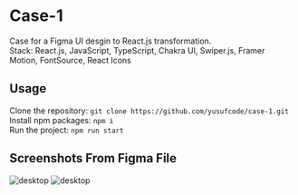 # Case-1

Case for a Figma UI desgin to React.js transformation.\
Stack: React.js, JavaScript, TypeScript, Chakra UI, Swiper.js, Framer Motion, FontSource, React Icons

## Usage

Clone the repository: `git clone https://github.com/yusufcode/case-1.git`\
Install npm packages: `npm i`\
Run the project: `npm run start`

## Screenshots From Figma File

![desktop](https://github.com/yusufcode/case-1/blob/master/case-requirements/desktop.png?raw=true)
![desktop](https://github.com/yusufcode/case-1/blob/master/case-requirements/mobile.png?raw=true)